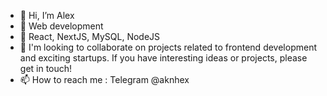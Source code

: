 - 👋 Hi, I’m Alex
- 👀 Web development
- 🌱 React, NextJS, MySQL, NodeJS 
- 💞️ I'm looking to collaborate on projects related to frontend development and exciting startups. If you have interesting ideas or projects, please get in touch!
- 📫 How to reach me : Telegram @aknhex


